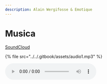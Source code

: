 ```yaml
---
description: Alain Wergifosse & Emotique
---
```


# Musica

[SoundCloud](https://soundcloud.com/emotique)

{% file src="../../.gitbook/assets/audio1.mp3" %}

<audio controls>
  <source src="../../.gitbook/assets/audio1.mp3" type="audio/mpeg">
Your browser does not support the audio element.
</audio>



